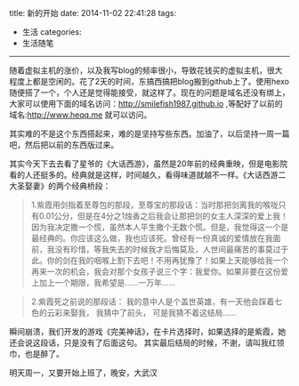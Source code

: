 title: 新的开始 
date: 2014-11-02 22:41:28
tags:
- 生活
categories: 
- 生活随笔

---
随着虚拟主机的涨价，以及我写blog的频率很小，导致花钱买的虚拟主机，很大程度上都是空闲的。花了2天的时间，东搞西搞把blog搬到github上了。使用hexo随便搭了一个，个人还是觉得能接受，就这样了。现在的问题是域名还没有绑上，大家可以使用下面的域名访问：http://smilefish1987.github.io ,等配好了以前的域名:http://www.heqq.me 就可以访问。

其实难的不是这个东西搭起来，难的是坚持写些东西。加油了，以后坚持一周一篇吧，然后把以前的东西版过来。

其实今天下去去看了星爷的《大话西游》，虽然是20年前的经典重映，但是电影院看的人还挺多的。经典就是这样，时间越久，看得味道就越不一样。《大话西游二大圣娶妻》的两个经典桥段：
>1.紫霞用剑指着至尊包的那段，至尊宝的那段话：当时那把剑离我的喉咙只有0.01公分，但是在4分之1烛香之后我会让那把剑的女主人深深的爱上我！因为我决定撒一个慌，虽然本人平生撒个无数个慌。但是，我觉得这一个是最经典的。你应该这么做，我也应该死。曾经有一份真诚的爱情放在我面前，我没有珍惜，等我失去的时候我才后悔莫及，人世间最痛苦的事莫过于此。你的剑在我的咽喉上割下去吧！不用再犹豫了！如果上天能够给我一个再来一次的机会，我会对那个女孩子说三个字：我爱你。如果非要在这份爱上加上一个期限，我希望是……一万年……

>2.紫霞死之前说的那段话： 我的意中人是个盖世英雄，有一天他会踩着七色的云彩来娶我， 我猜中了前头， 可是我猜不着这结局…… 

瞬间崩溃，我们开发的游戏《完美神话》，在卡片选择时，如果选择的是紫霞，她还会说这段话，只是没有了后面这句。 
其实最后结局的时候，不谢，请叫我红领巾，也是醉了。

明天周一，又要开始上班了，晚安，大武汉   
